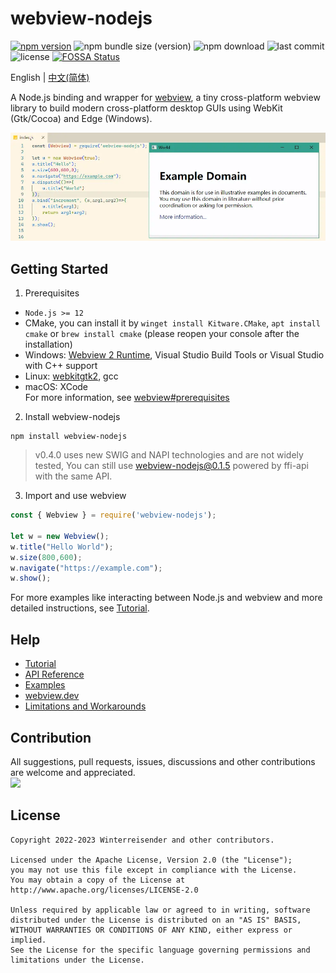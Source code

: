 # webview-nodejs

[![npm version](https://img.shields.io/npm/v/webview-nodejs)](https://www.npmjs.com/package/webview-nodejs)
![npm bundle size (version)](https://img.shields.io/bundlephobia/min/webview-nodejs/latest)
![npm download](https://img.shields.io/npm/dt/webview-nodejs)
![last commit](https://img.shields.io/github/last-commit/Winterreisender/webview-nodejs)
![license](https://img.shields.io/github/license/Winterreisender/webviewko?color=3DA639)
[![FOSSA Status](https://app.fossa.com/api/projects/git%2Bgithub.com%2FWinterreisender%2Fwebview-nodejs.svg?type=shield)](https://app.fossa.com/projects/git%2Bgithub.com%2FWinterreisender%2Fwebview-nodejs?ref=badge_shield)

English | [中文(简体)](docs/README.zh-Hans.md)

A Node.js binding and wrapper for [webview](https://github.com/webview/webview), a tiny cross-platform webview library to build modern cross-platform desktop GUIs using WebKit (Gtk/Cocoa) and Edge (Windows).

![screenshot](docs/screenshot/screenshot.webp)

## Getting Started

1. Prerequisites

- `Node.js >= 12`
- CMake, you can install it by `winget install Kitware.CMake`, `apt install cmake` or `brew install cmake` (please reopen your console after the installation)
- Windows: [Webview 2 Runtime](https://developer.microsoft.com/en-us/microsoft-edge/webview2/), Visual Studio Build Tools or Visual Studio with C++ support  
- Linux: [webkitgtk2](https://webkitgtk.org/), gcc  
- macOS: XCode  
For more information, see [webview#prerequisites](https://github.com/webview/webview#prerequisites)


2. Install webview-nodejs

```shell
npm install webview-nodejs
```

> v0.4.0 uses new SWIG and NAPI technologies and are not widely tested,
> You can still use webview-nodejs@0.1.5 powered by ffi-api with the same API.

3. Import and use webview

```js
const { Webview } = require('webview-nodejs');

let w = new Webview();
w.title("Hello World");
w.size(800,600);
w.navigate("https://example.com");
w.show();
```

For more examples like interacting between Node.js and webview and more detailed instructions, see [Tutorial](https://github.com/Winterreisender/webview-nodejs/wiki/Tutorial).

## Help

- [Tutorial](https://github.com/Winterreisender/webview-nodejs/wiki/Tutorial)
- [API Reference](https://winterreisender.github.io/webview-nodejs/docs/jsdoc/index.html)
- [Examples](https://github.com/Winterreisender/webview-nodejs/tree/master/test/)
- [webview.dev](https://webview.dev/)
- [Limitations and Workarounds](https://github.com/Winterreisender/webview-nodejs/wiki/Limitations-and-Workarounds)


## Contribution

All suggestions, pull requests, issues, discussions and other contributions are welcome and appreciated.  
[![](https://opencollective.com/Winterreisender/webview-nodejs.svg?width=890&button=false)](https://github.com/Winterreisender/webview-nodejs/graphs/contributors)

## License

```text
Copyright 2022-2023 Winterreisender and other contributors.

Licensed under the Apache License, Version 2.0 (the "License");
you may not use this file except in compliance with the License.
You may obtain a copy of the License at
http://www.apache.org/licenses/LICENSE-2.0

Unless required by applicable law or agreed to in writing, software
distributed under the License is distributed on an "AS IS" BASIS,
WITHOUT WARRANTIES OR CONDITIONS OF ANY KIND, either express or implied.
See the License for the specific language governing permissions and
limitations under the License.
```
